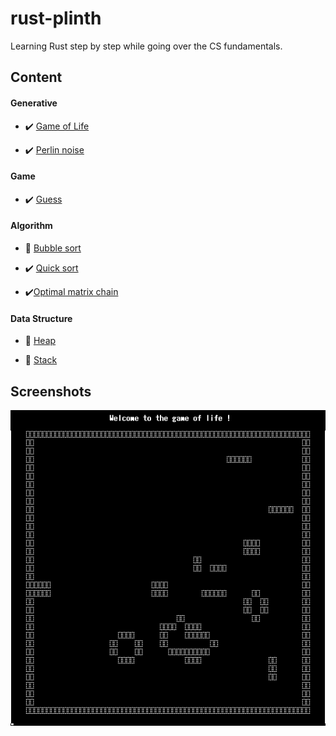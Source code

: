 # rust-plinth

Learning Rust step by step while going over the CS fundamentals.

## Content

#### Generative

- :heavy_check_mark: [Game of Life](./generative/game_of_life/)

- :heavy_check_mark: [Perlin noise](./generative/perlin_noise/)


#### Game 

- :heavy_check_mark: [Guess](./game/guess/)


#### Algorithm

- :construction: [Bubble sort](./algorithm/bubble_sort/) 

- :heavy_check_mark: [Quick sort](./algorithm/quick_sort/)

- :heavy_check_mark:[Optimal matrix chain](./algorithm/optimal_matrix_chain/)


#### Data Structure

- :construction: [Heap](./data_structure/heap/) 

- :construction: [Stack](./data_structure/stack/) 

## Screenshots

<p align="center">
  <img src="./generative/game_of_life/screenshot.png">
</p>